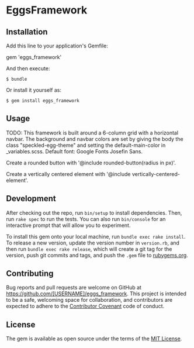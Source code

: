 # EggsFramework

## Installation

Add this line to your application's Gemfile:

gem 'eggs_framework'

And then execute:

    $ bundle

Or install it yourself as:

    $ gem install eggs_framework

## Usage

TODO: This framework is built around a 6-column grid with a horizontal navbar. The background and navbar colors are set by giving the body the class "speckled-egg-theme" and setting the default-main-color in _variables.scss. Default font: Google Fonts Josefin Sans.

Create a rounded button with '@include rounded-button(radius in px)'. 

Create a vertically centered element with '@include vertically-centered-element'. 

## Development

After checking out the repo, run `bin/setup` to install dependencies. Then, run `rake spec` to run the tests. You can also run `bin/console` for an interactive prompt that will allow you to experiment.

To install this gem onto your local machine, run `bundle exec rake install`. To release a new version, update the version number in `version.rb`, and then run `bundle exec rake release`, which will create a git tag for the version, push git commits and tags, and push the `.gem` file to [rubygems.org](https://rubygems.org).

## Contributing

Bug reports and pull requests are welcome on GitHub at https://github.com/[USERNAME]/eggs_framework. This project is intended to be a safe, welcoming space for collaboration, and contributors are expected to adhere to the [Contributor Covenant](contributor-covenant.org) code of conduct.


## License

The gem is available as open source under the terms of the [MIT License](http://opensource.org/licenses/MIT).

